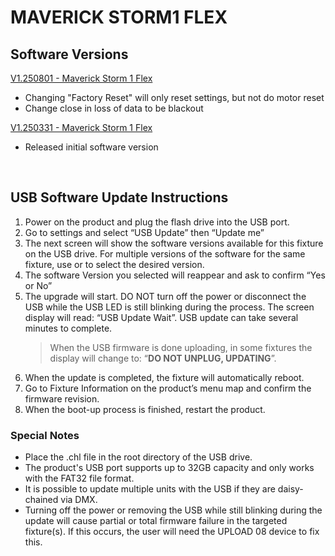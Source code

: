 # MAVERICK STORM1 FLEX

## Software Versions

[V1.250801 - Maverick Storm 1 Flex](https://github.com/Chauvet-Pro/MAVERICKSTORM1FLEX/blob/c1f17f73d76a29e318b5439def4c1e7f9b412c94/firmware/V1.250801.zip)
-  Changing "Factory Reset" will only reset settings, but not do motor reset
-  Change close in loss of data to be blackout

[V1.250331 - Maverick Storm 1 Flex](https://github.com/Chauvet-Pro/MAVERICKSTORM1FLEX/blob/da54a4dae1a3994502c62035eda56ffb52e86313/firmware/V1.250331.zip)
- Released initial software version

  &nbsp; 

## USB Software Update Instructions
1. Power on the product and plug the flash drive into the USB port.
2. Go to settings and select “USB Update” then “Update me”
3. The next screen will show the software versions available for this fixture on the USB drive. For multiple versions of the software for the same fixture, use or to select the 
desired version.
4. The software Version you selected will reappear and ask to confirm “Yes or No”
5. The upgrade will start. DO NOT turn off the power or disconnect the USB while the USB LED is still blinking during the process. The screen display will read: “USB Update 
Wait”. USB update can take several minutes to complete.
   >When the USB firmware is done uploading, in some fixtures the display will change to: “**DO NOT UNPLUG, UPDATING**”.
6.	When the update is completed, the fixture will automatically reboot.
7.	Go to Fixture Information on the product’s menu map and confirm the firmware revision.
8.	When the boot-up process is finished, restart the product.

### Special Notes
* Place the .chl file in the root directory of the USB drive.
* The product's USB port supports up to 32GB capacity and only works with the FAT32 file format.
* It is possible to update multiple units with the USB if they are daisy-chained via DMX.
* Turning off the power or removing the USB while still blinking during the update will cause partial or total firmware failure in the targeted fixture(s). If this occurs, the user will need the UPLOAD 08 device to fix this.
